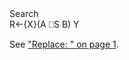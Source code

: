 <div class="heading">
  <div class="name">Search</div>
  <div class="command">R←{X}(A ⎕S B) Y</div>
</div>

See ["Replace: " on page 1](/r.md#Replace).
